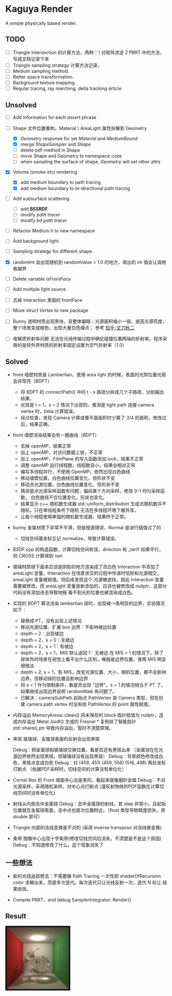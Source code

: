 # Kaguya Render

A simple physically based render.
    
## TODO
- [ ] Triangle Intersection 的计算方法，两种：1 对矩阵求逆 2 PBRT 中的方法，写成文档记录下来
- [ ] Triangle sampling strategy 计算方法记录。
- [ ] Medium sampling method.
- [ ] Better space transformation.
- [ ] Background texture mapping.
- [ ] Regular tracing, ray marching, delta tracking article

## Unsolved
- [ ] Add information for each *assert* phrase

- [ ] Shape 文件位置重构，Material \ AreaLight 属性拆解到 Geometry
    - [x] *Geometry* response for set *Material* and *MediumBound*
    - [x] merge *ShapeSampler* and *Shape*
    - [ ] delete pdf-method in Shape
    - [ ] move Shape and Geometry to namespace::core
    - [ ] when sampling the surface of shape, *Geometry* will set other attrs

- [x] Volume (smoke etc) rendering
    - [x] add medium boundary to path tracing
    - [x] add medium boundary to bi-directional path tracing
    
- [ ] Add subsurface scattering
    - [ ] add **BSSRDF**
    - [ ] modify *path tracer*
    - [ ] modify *bd path tracer*  

- [ ] Refactor Medium.h to new namespace

- [ ] Add background light.

- [ ] Sampling strategy for different shape.

- [x] randomInt 会出现随机到 randomValue = 1.0 的地方，得出的 int 值会让调用者越界

- [ ] Delete variable *isFrontFace*

- [ ] Add multiple light source

- [ ] 去掉 Interaction 里面的 frontFace

- [ ] Move *struct Vertex* to new package

- [ ] Bunny 透明材质出现黑块，且整体偏暗；光源面积缩小一倍，提高光源亮度，整个场景变成暗色，出现大量白色燥点；
    参考 [知乎-文刀秋二](https://www.zhihu.com/question/48961286/answer/113580178)

- [ ] 电解质折射率问题
    无法在光线传输过程中确定碰撞位置两端的折射率。程序采用的是将外界材质的折射率固定设置为空气折射率（1.0）
    
## Solved

- front 墙壁材质是 Lambertian，使用 area light 的时候，表面的光照位置光斑会非常亮（BDPT）
    - 将 BDPT 的 connectPath() 中的 t - s 路径分拆成几个子路径，分别输出结果。
    - 光斑是 t = 1，s = 2 情况下出现的。推测是 light path 连接 camera vertex 时，beta 计算错误。
    - 经过检查，发现 Camera 计算成像平面面积时少算了 3/4 的面积，修改过后，结果正确。

- front 墙壁渲染结果会有一圈曲线（BDPT）
    - 去掉 openMP，结果正常
    - 加上 openMP，对访问数据上锁，不正常
    - 加上 openMP，FilmPlane 的写入函数添加 lock，结果不正常
    - 调整 openMP 运行线程数，线程数目小，结果会相对正常
    - 编写多线程并行，不使用 OpenMP。依然出现白色曲线
    - 移动墙壁位置，白色曲线位置变化，但形状不变
    - 移动点光源位置，白色曲线位置变化，但形状不变
    - 猜测是点光源采样函数有问题，偏向某个方向采样。修改 0-1 均匀采样函数，
        白色曲线不仅位置变化，形状也变化。
    - 结果显示 c++ 随机数生成器 std::uniform_distribution 生成点随机数并不随机，只在单线程条件下随机
        无法在多线程环境下被共享。
    - 让每个线程使用单独的随机数生成器，结果终于正常。

- bunny 金属材质下非常不平滑，但是按道理讲，Normal 是进行插值过了的
    - 切线空间基坐标忘记 normalize，导致计算错误。
    
- BSDF.cpp 的构造函数，计算切线空间有误，direction 和 _tanY 如果平行，则 CROSS 计算得到 nan

- 玻璃材质球下面本应该是阴影的地方渲染成了亮白色
    Interaction 中添加了 areaLight 变量，Interaction 在场景求交的过程中传递时恰好和光源相交，areaLight 变量被赋值。但后续发现这个
    光源被遮挡，因此 Interaction 变量需要被修改，而 areaLight 变量是新添加的，应该也被修改成 nullptr，这部分代码没有添加进去导致地板
    看不到光的位置也被渲染成白色。
    
- 实现的 BDPT 算法渲染 lambertian 球时，出现棱一条明显的边界，实验情况如下：
    - 替换成 PT，没有出现上述情况
    - 移动光源位置、扩展 box 边界：不影响棱边位置
    - depth = 2：出现棱边
    - depth = 2，s = 0：无棱边
    - depth = 2，s = 1：有棱边
    - depth = 2，s = 1，MIS 默认返回 1：无棱边
        在 MIS = 1 的情况下，除了球体外的场景在视觉上看不出什么区别，唯独是边界位置，使用 MIS 明显很暗淡
    - depth = 2, s = 1，有 MIS，改变光源位置、大小，相机位置，都不会影响边界，但移动球的位置会影响边界
    - 将 s = 1 作为限制条件，看是否出现 "边界"。s = 1 的情况相当于 PT 了，
        如果继续出现边界说明 randomWalk 有问题了。
    - 已解决：cameraSubPath 起始点 PathVertex 是 Camera 类型，但在创建 camera path vertex 时没有给 PathVertex
        的 point 属性赋值。
        
- 内存溢出
    MemoryArena::clean() 将未保存的 block 指针赋值为 nullptr，造成内存溢出
    Metal::bsdf() 生成的 Fresnel * 复制给了智能指针 std::shared_ptr<Fresnel> 导致内存溢出，暂时不清楚原理。
    
- 黑斑
    玻璃球、金属球表面的反射会出现黑斑
    
    Debug：把金属球和玻璃球交换位置，看是否还有黑斑出来 （金属球在在光源边界依然出现黑斑，但玻璃球没有出现黑斑）
    Debug：背景颜色修改成白色，黑斑点变成白色
    Debug：对 (459, 451) (459, 556) (516, 498) 两处坐标打断点 （依据PDF采样时，切线空间的计算没有单位化）

- Cornel Box 的 Front 墙面中心总是黑的，看起来就像磨砂金属
    Debug：不对光源采样，采用随机采样，对中心点打断点 (漫反射物体的PDF函数在计算切线空间时没有单位化)

- 射线从内部击中金属球
    Debug：击中金属球的射线，其 step 非常小，且起始位置就在金属球表面，击中点也是次位置附近。（float 类型导致精度损失，用 double 即可）

- Triangle 内部的法线变换是不对的 (采用 inverse transpose 对法线做变换)

- 条带
    图像中心出现十字条带(修改切线空间后消失，不清楚是不是这个原因)
    Debug：不知道修改了什么，这个现象消失了

## 一些想法
- 新的光线追踪想法：不需要像 Path Tracing 一次性把 shaderOfRecursion color 求解出来，而是多次迭代。每次迭代只让光线反射一次，迭代 N 轮让
    结果收敛。 
    
- Compile PBRT，and debug SamplerIntegrator::Render()

## Result

<img src="https://github.com/StormPhoenix/render-repository-data/blob/master/thumbnail/scene_glass-bunny-with-point-light_ssp=300_max-depth=15_render-type=bdpt_1500x1500.jpg" alt="bunny-glass-point-light" width="40%">
